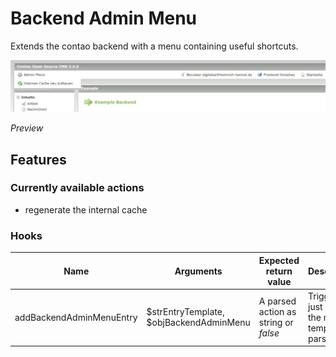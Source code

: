 # Backend Admin Menu

Extends the contao backend with a menu containing useful shortcuts.

![alt Preview](docs/screenshot.jpg)

*Preview*

## Features

### Currently available actions

- regenerate the internal cache

### Hooks

Name | Arguments | Expected return value | Description
---- | --------- | --------------------- | -----------
addBackendAdminMenuEntry | $strEntryTemplate, $objBackendAdminMenu | A parsed action as string or *false* | Triggered just before the menu template is parsed